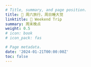 ```yaml
---
# Title, summary, and page position.
title: 🚌 周六旅行，周日睡大觉
linktitle: 🚌 Weekend Trip
summary: 周末晚点
weight: 0.5
# icon: book
# icon_pack: fas

# Page metadata.
date: '2024-01-21T00:00:00Z'
toc: false
---
```


